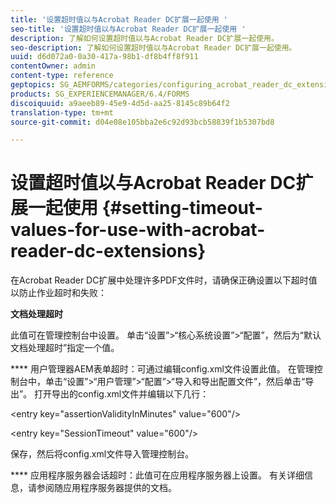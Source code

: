 ```yaml
---
title: '设置超时值以与Acrobat Reader DC扩展一起使用 '
seo-title: '设置超时值以与Acrobat Reader DC扩展一起使用 '
description: 了解如何设置超时值以与Acrobat Reader DC扩展一起使用。
seo-description: 了解如何设置超时值以与Acrobat Reader DC扩展一起使用。
uuid: d6d072a0-0a30-417a-98b1-df8b4ff8f911
contentOwner: admin
content-type: reference
geptopics: SG_AEMFORMS/categories/configuring_acrobat_reader_dc_extensions
products: SG_EXPERIENCEMANAGER/6.4/FORMS
discoiquuid: a9aeeb89-45e9-4d5d-aa25-8145c89b64f2
translation-type: tm+mt
source-git-commit: d04e08e105bba2e6c92d93bcb58839f1b5307bd8

---
```



# 设置超时值以与Acrobat Reader DC扩展一起使用 {#setting-timeout-values-for-use-with-acrobat-reader-dc-extensions}

在Acrobat Reader DC扩展中处理许多PDF文件时，请确保正确设置以下超时值以防止作业超时和失败：

**文档处理超时**

此值可在管理控制台中设置。 单击“设置”>“核心系统设置”>“配置”，然后为“默认文档处理超时”指定一个值。

**** 用户管理器AEM表单超时：可通过编辑config.xml文件设置此值。 在管理控制台中，单击“设置”>“用户管理”>“配置”>“导入和导出配置文件”，然后单击“导出”。 打开导出的config.xml文件并编辑以下几行：

&lt;entry key=&quot;assertionValidityInMinutes&quot; value=&quot;600&quot;/>

&lt;entry key=&quot;SessionTimeout&quot; value=&quot;600&quot;/>

保存，然后将config.xml文件导入管理控制台。

**** 应用程序服务器会话超时：此值可在应用程序服务器上设置。 有关详细信息，请参阅随应用程序服务器提供的文档。
